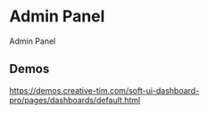 # Admin Panel

Admin Panel

## Demos

https://demos.creative-tim.com/soft-ui-dashboard-pro/pages/dashboards/default.html